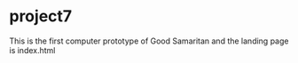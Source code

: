 # project7
This is the first computer prototype of Good Samaritan and the landing page is index.html
